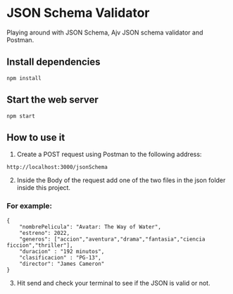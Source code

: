 # JSON Schema Validator

Playing around with JSON Schema, Ajv JSON schema validator and Postman.

## Install dependencies
````
npm install
````

## Start the web server
````
npm start
````

## How to use it

1. Create a POST request using Postman to the following address:

````
http://localhost:3000/jsonSchema
````

2. Inside the Body of the request add one of the two files in the json folder inside this project.

### For example:
`````
{
    "nombrePelicula": "Avatar: The Way of Water",
    "estreno": 2022,
    "generos": ["accion","aventura","drama","fantasia","ciencia ficcion","thriller"],
    "duracion" : "192 minutos",
    "clasificacion" : "PG-13",
    "director": "James Cameron"  
}
`````

3. Hit send and check your terminal to see if the JSON is valid or not. 




